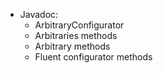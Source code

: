 - Javadoc:
  - ArbitraryConfigurator
  - Arbitraries methods
  - Arbitrary methods
  - Fluent configurator methods
